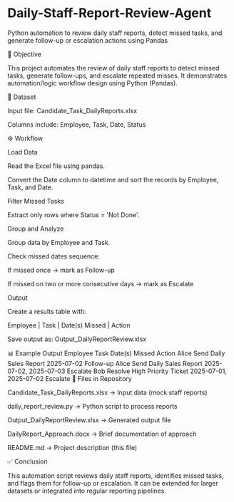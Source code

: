 # Daily-Staff-Report-Review-Agent
Python automation to review daily staff reports, detect missed tasks, and generate follow-up or escalation actions using Pandas

📌 Objective

This project automates the review of daily staff reports to detect missed tasks, generate follow-ups, and escalate repeated misses.
It demonstrates automation/logic workflow design using Python (Pandas).

📂 Dataset

Input file: Candidate_Task_DailyReports.xlsx

Columns include: Employee, Task, Date, Status

⚙️ Workflow

Load Data

Read the Excel file using pandas.

Convert the Date column to datetime and sort the records by Employee, Task, and Date.

Filter Missed Tasks

Extract only rows where Status = 'Not Done'.

Group and Analyze

Group data by Employee and Task.

Check missed dates sequence:

If missed once → mark as Follow-up

If missed on two or more consecutive days → mark as Escalate

Output

Create a results table with:

Employee | Task | Date(s) Missed | Action

Save output as: Output_DailyReportReview.xlsx

📊 Example Output
Employee	Task	Date(s) Missed	Action
Alice	Send Daily Sales Report	2025-07-02	Follow-up
Alice	Send Daily Sales Report	2025-07-02, 2025-07-03	Escalate
Bob	Resolve High Priority Ticket	2025-07-01, 2025-07-02	Escalate
📜 Files in Repository

Candidate_Task_DailyReports.xlsx → Input data (mock staff reports)

daily_report_review.py → Python script to process reports

Output_DailyReportReview.xlsx → Generated output file

DailyReport_Approach.docx → Brief documentation of approach

README.md → Project description (this file)

✅ Conclusion

This automation script reviews daily staff reports, identifies missed tasks, and flags them for follow-up or escalation.
It can be extended for larger datasets or integrated into regular reporting pipelines.

